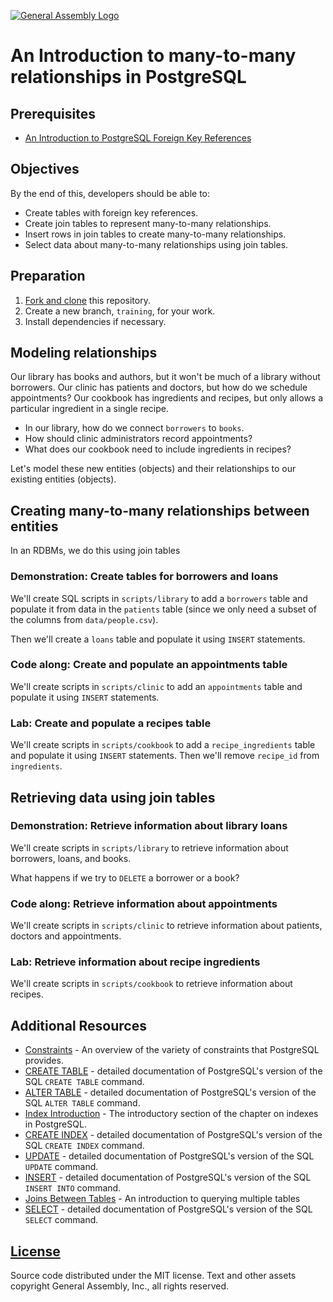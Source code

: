 [![General Assembly Logo](https://camo.githubusercontent.com/1a91b05b8f4d44b5bbfb83abac2b0996d8e26c92/687474703a2f2f692e696d6775722e636f6d2f6b6538555354712e706e67)](https://generalassemb.ly/education/web-development-immersive)

# An Introduction to many-to-many relationships in PostgreSQL

## Prerequisites

-   [An Introduction to PostgreSQL Foreign Key References](https://github.com/ga-wdi-boston/sql-references-join)

## Objectives

By the end of this, developers should be able to:

-   Create tables with foreign key references.
-   Create join tables to represent many-to-many relationships.
-   Insert rows in join tables to create many-to-many relationships.
-   Select data about many-to-many relationships using join tables.

## Preparation

1.  [Fork and clone](https://github.com/ga-wdi-boston/meta/wiki/ForkAndClone)
 this repository.
1.  Create a new branch, `training`, for your work.
1.  Install dependencies if necessary.

## Modeling relationships

Our library has books and authors, but it won't be much of a library without
borrowers.  Our clinic has patients and doctors, but how do we schedule
appointments? Our cookbook has ingredients and recipes, but only allows a
particular ingredient in a single recipe.

-   In our library, how do we connect `borrowers` to `books`.
-   How should clinic administrators record appointments?
-   What does our cookbook need to include ingredients in recipes?

Let's model these new entities (objects) and their relationships to our
existing entities (objects).

## Creating many-to-many relationships between entities

In an RDBMs, we do this using join tables

### Demonstration: Create tables for borrowers and loans

We'll create SQL scripts in `scripts/library` to add a `borrowers` table and
populate it from data in the `patients` table (since we only need a subset of
the columns from `data/people.csv`).

Then we'll create a `loans` table and populate it using `INSERT` statements.

### Code along: Create and populate an appointments table

We'll create scripts in `scripts/clinic` to add an `appointments` table and
populate it using `INSERT` statements.

### Lab: Create and populate a recipes table

We'll create scripts in `scripts/cookbook` to add a `recipe_ingredients` table
and populate it using `INSERT` statements.  Then we'll remove `recipe_id` from
`ingredients`.

## Retrieving data using join tables

### Demonstration: Retrieve information about library loans

We'll create scripts in `scripts/library` to retrieve information about
borrowers, loans, and books.

What happens if we try to `DELETE` a borrower or a book?

### Code along: Retrieve information about appointments

We'll create scripts in `scripts/clinic` to retrieve information about patients,
doctors and appointments.

### Lab: Retrieve information about recipe ingredients

We'll create scripts in `scripts/cookbook` to retrieve information about
recipes.

## Additional Resources

-   [Constraints](http://www.postgresql.org/docs/9.4/static/ddl-constraints.html) -
 An overview of the variety of constraints that PostgreSQL provides.
-   [CREATE TABLE](http://www.postgresql.org/docs/9.4/static/sql-createtable.html) -
 detailed documentation of PostgreSQL's version of
 the SQL `CREATE TABLE` command.
-   [ALTER TABLE](http://www.postgresql.org/docs/9.4/static/sql-altertable.html) -
 detailed documentation of PostgreSQL's version of the
 SQL `ALTER TABLE` command.
-   [Index Introduction](http://www.postgresql.org/docs/9.4/static/indexes-intro.html) -
 The introductory section of the chapter on indexes in PostgreSQL.
-   [CREATE INDEX](http://www.postgresql.org/docs/9.4/static/sql-createindex.html) -
 detailed documentation of PostgreSQL's version of the
  SQL `CREATE INDEX` command.
-   [UPDATE](http://www.postgresql.org/docs/9.4/static/sql-update.html) -
 detailed documentation of PostgreSQL's version of the SQL `UPDATE` command.
-   [INSERT](http://www.postgresql.org/docs/9.4/static/sql-insert.html) -
 detailed documentation of PostgreSQL's version of the
  SQL `INSERT INTO` command.
-   [Joins Between Tables](http://www.postgresql.org/docs/9.4/static/tutorial-join.html) -
 An introduction to querying multiple tables
-   [SELECT](http://www.postgresql.org/docs/9.4/static/sql-select.html) -
 detailed documentation of PostgreSQL's version of the SQL `SELECT` command.

## [License](LICENSE)

Source code distributed under the MIT license. Text and other assets copyright
General Assembly, Inc., all rights reserved.
